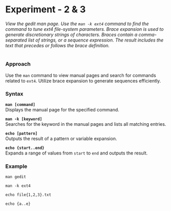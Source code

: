 # **Experiment - 2 & 3**

_View the gedit man page. Use the `man -k ext4` command to find the command to tune ext4 file-system parameters. Brace expansion is used to generate discretionary strings of characters. Braces contain a comma-separated list of strings, or a sequence expression. The result includes the text that precedes or follows the brace definition._

#

### **Approach**

Use the `man` command to view manual pages and search for commands related to `ext4`. Utilize brace expansion to generate sequences efficiently.

### **Syntax**

**`man [command]`**  
 Displays the manual page for the specified command.

**`man -k [keyword]`**  
 Searches for the keyword in the manual pages and lists all matching entries.

**`echo [pattern]`**  
 Outputs the result of a pattern or variable expansion.

**`echo {start..end}`**  
 Expands a range of values from `start` to `end` and outputs the result.

### **Example**

```
man gedit

```

```
man -k ext4

```

```
echo file{1,2,3}.txt

```

```
echo {a..e}

```

#

#

#
